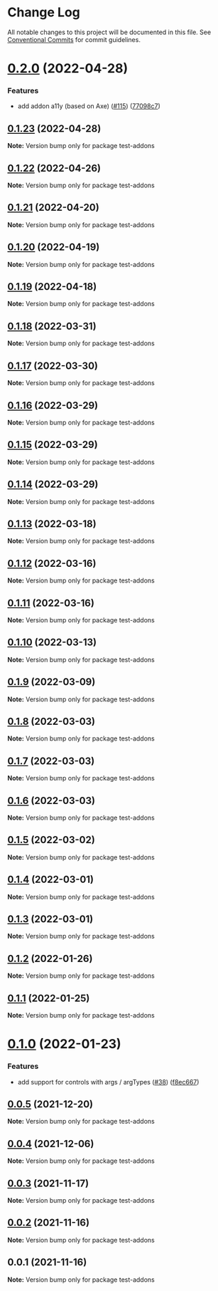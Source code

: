 # Change Log

All notable changes to this project will be documented in this file.
See [Conventional Commits](https://conventionalcommits.org) for commit guidelines.

# [0.2.0](https://github.com/tajo/ladle/compare/test-addons@0.1.23...test-addons@0.2.0) (2022-04-28)

### Features

- add addon a11y (based on Axe) ([#115](https://github.com/tajo/ladle/issues/115)) ([77098c7](https://github.com/tajo/ladle/commit/77098c79a6813dba774e2f0a531357511ea407fb))

## [0.1.23](https://github.com/tajo/ladle/compare/test-addons@0.1.22...test-addons@0.1.23) (2022-04-28)

**Note:** Version bump only for package test-addons

## [0.1.22](https://github.com/tajo/ladle/compare/test-addons@0.1.21...test-addons@0.1.22) (2022-04-26)

**Note:** Version bump only for package test-addons

## [0.1.21](https://github.com/tajo/ladle/compare/test-addons@0.1.20...test-addons@0.1.21) (2022-04-20)

**Note:** Version bump only for package test-addons

## [0.1.20](https://github.com/tajo/ladle/compare/test-addons@0.1.19...test-addons@0.1.20) (2022-04-19)

**Note:** Version bump only for package test-addons

## [0.1.19](https://github.com/tajo/ladle/compare/test-addons@0.1.18...test-addons@0.1.19) (2022-04-18)

**Note:** Version bump only for package test-addons

## [0.1.18](https://github.com/tajo/ladle/compare/test-addons@0.1.17...test-addons@0.1.18) (2022-03-31)

**Note:** Version bump only for package test-addons

## [0.1.17](https://github.com/tajo/ladle/compare/test-addons@0.1.16...test-addons@0.1.17) (2022-03-30)

**Note:** Version bump only for package test-addons

## [0.1.16](https://github.com/tajo/ladle/compare/test-addons@0.1.15...test-addons@0.1.16) (2022-03-29)

**Note:** Version bump only for package test-addons

## [0.1.15](https://github.com/tajo/ladle/compare/test-addons@0.1.14...test-addons@0.1.15) (2022-03-29)

**Note:** Version bump only for package test-addons

## [0.1.14](https://github.com/tajo/ladle/compare/test-addons@0.1.13...test-addons@0.1.14) (2022-03-29)

**Note:** Version bump only for package test-addons

## [0.1.13](https://github.com/tajo/ladle/compare/test-addons@0.1.12...test-addons@0.1.13) (2022-03-18)

**Note:** Version bump only for package test-addons

## [0.1.12](https://github.com/tajo/ladle/compare/test-addons@0.1.11...test-addons@0.1.12) (2022-03-16)

**Note:** Version bump only for package test-addons

## [0.1.11](https://github.com/tajo/ladle/compare/test-addons@0.1.10...test-addons@0.1.11) (2022-03-16)

**Note:** Version bump only for package test-addons

## [0.1.10](https://github.com/tajo/ladle/compare/test-addons@0.1.9...test-addons@0.1.10) (2022-03-13)

**Note:** Version bump only for package test-addons

## [0.1.9](https://github.com/tajo/ladle/compare/test-addons@0.1.8...test-addons@0.1.9) (2022-03-09)

**Note:** Version bump only for package test-addons

## [0.1.8](https://github.com/tajo/ladle/compare/test-addons@0.1.7...test-addons@0.1.8) (2022-03-03)

**Note:** Version bump only for package test-addons

## [0.1.7](https://github.com/tajo/ladle/compare/test-addons@0.1.6...test-addons@0.1.7) (2022-03-03)

**Note:** Version bump only for package test-addons

## [0.1.6](https://github.com/tajo/ladle/compare/test-addons@0.1.5...test-addons@0.1.6) (2022-03-03)

**Note:** Version bump only for package test-addons

## [0.1.5](https://github.com/tajo/ladle/compare/test-addons@0.1.4...test-addons@0.1.5) (2022-03-02)

**Note:** Version bump only for package test-addons

## [0.1.4](https://github.com/tajo/ladle/compare/test-addons@0.1.3...test-addons@0.1.4) (2022-03-01)

**Note:** Version bump only for package test-addons

## [0.1.3](https://github.com/tajo/ladle/compare/test-addons@0.1.2...test-addons@0.1.3) (2022-03-01)

**Note:** Version bump only for package test-addons

## [0.1.2](https://github.com/tajo/ladle/compare/test-addons@0.1.1...test-addons@0.1.2) (2022-01-26)

**Note:** Version bump only for package test-addons

## [0.1.1](https://github.com/tajo/ladle/compare/test-addons@0.1.0...test-addons@0.1.1) (2022-01-25)

**Note:** Version bump only for package test-addons

# [0.1.0](https://github.com/tajo/ladle/compare/test-addons@0.0.5...test-addons@0.1.0) (2022-01-23)

### Features

- add support for controls with args / argTypes ([#38](https://github.com/tajo/ladle/issues/38)) ([f8ec667](https://github.com/tajo/ladle/commit/f8ec6679fe7fcd508ca445dbca449549920caba8))

## [0.0.5](https://github.com/tajo/ladle/compare/test-addons@0.0.4...test-addons@0.0.5) (2021-12-20)

**Note:** Version bump only for package test-addons

## [0.0.4](https://github.com/tajo/ladle/compare/test-addons@0.0.3...test-addons@0.0.4) (2021-12-06)

**Note:** Version bump only for package test-addons

## [0.0.3](https://github.com/tajo/ladle/compare/test-addons@0.0.2...test-addons@0.0.3) (2021-11-17)

**Note:** Version bump only for package test-addons

## [0.0.2](https://github.com/tajo/ladle/compare/test-addons@0.0.1...test-addons@0.0.2) (2021-11-16)

**Note:** Version bump only for package test-addons

## 0.0.1 (2021-11-16)

**Note:** Version bump only for package test-addons
